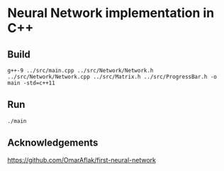 # Neural Network implementation in C++

## Build
`g++-9 ../src/main.cpp ../src/Network/Network.h ../src/Network/Network.cpp ../src/Matrix.h ../src/ProgressBar.h -o main -std=c++11`

## Run
`./main`

## Acknowledgements

https://github.com/OmarAflak/first-neural-network
